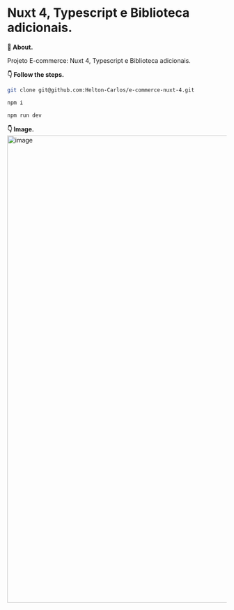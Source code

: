 # Nuxt 4, Typescript e Biblioteca adicionais.

**💬 About.** 

Projeto E-commerce: Nuxt 4, Typescript e Biblioteca adicionais.

**👇 Follow the steps.** 

```bash
git clone git@github.com:Helton-Carlos/e-commerce-nuxt-4.git
```

```bash
npm i 
```

```bash
npm run dev
```

**👇 Image.** 
<img width="1422" height="1070" alt="image" src="https://github.com/user-attachments/assets/8095db27-2ba1-46cf-a6c2-af6a4405d054" />

